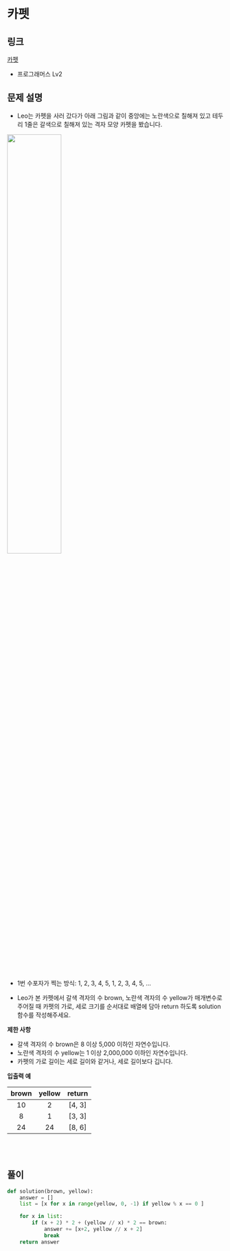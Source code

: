 # 카펫

## 링크

[카펫](https://programmers.co.kr/learn/courses/30/lessons/42842)

- 프로그래머스 Lv2

## 문제 설명

- Leo는 카펫을 사러 갔다가 아래 그림과 같이 중앙에는 노란색으로 칠해져 있고 테두리 1줄은 갈색으로 칠해져 있는 격자 모양 카펫을 봤습니다.

<img src="https://grepp-programmers.s3.ap-northeast-2.amazonaws.com/files/production/b1ebb809-f333-4df2-bc81-02682900dc2d/carpet.png" width="50%"></img>

- 1번 수포자가 찍는 방식: 1, 2, 3, 4, 5, 1, 2, 3, 4, 5, ...

- Leo가 본 카펫에서 갈색 격자의 수 brown, 노란색 격자의 수 yellow가 매개변수로 주어질 때 카펫의 가로, 세로 크기를 순서대로 배열에 담아 return 하도록 solution 함수를 작성해주세요.

**제한 사항**

- 갈색 격자의 수 brown은 8 이상 5,000 이하인 자연수입니다.
- 노란색 격자의 수 yellow는 1 이상 2,000,000 이하인 자연수입니다.
- 카펫의 가로 길이는 세로 길이와 같거나, 세로 길이보다 깁니다.

**입출력 예**

| brown | yellow | return |
| :---: | :----: | :----: |
|  10   |   2    | [4, 3] |
|   8   |   1    | [3, 3] |
|  24   |   24   | [8, 6] |

<br></br>

## 풀이

```python
def solution(brown, yellow):
    answer = []
    list = [x for x in range(yellow, 0, -1) if yellow % x == 0 ]

    for x in list:
        if (x + 2) * 2 + (yellow // x) * 2 == brown:
            answer += [x+2, yellow // x + 2]
            break
    return answer
```

